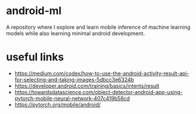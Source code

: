 # android-ml
A repository where I explore and learn mobile inference of machine learning models while also learning minimal android development.

# useful links
- https://medium.com/codex/how-to-use-the-android-activity-result-api-for-selecting-and-taking-images-5dbcc3e6324b
- https://developer.android.com/training/basics/intents/result
- https://towardsdatascience.com/object-detector-android-app-using-pytorch-mobile-neural-network-407c419b56cd
- https://pytorch.org/mobile/android/